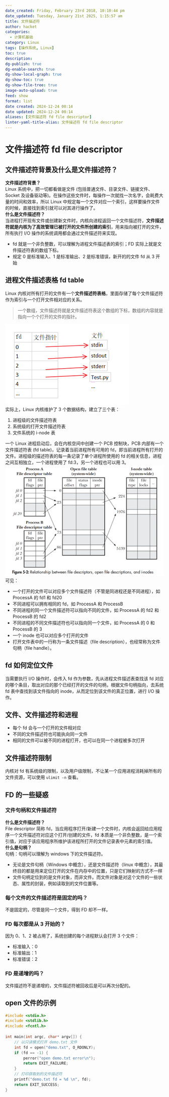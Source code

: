```yaml
---
date_created: Friday, February 23rd 2018, 10:10:44 pm
date_updated: Tuesday, January 21st 2025, 1:15:57 am
title: 文件描述符
author: hacket
categories:
  - 计算机基础
category: Linux
tags: [操作系统, Linux]
toc: true
description: 
dg-publish: true
dg-enable-search: true
dg-show-local-graph: true
dg-show-toc: true
dg-show-file-tree: true
image-auto-upload: true
feed: show
format: list
date created: 2024-12-24 00:14
date updated: 2024-12-24 00:14
aliases: [文件描述符 fd file descriptor]
linter-yaml-title-alias: 文件描述符 fd file descriptor
---
```


# 文件描述符 fd file descriptor

## 文件描述符背景及什么是文件描述符？

**文件描述符背景？**<br>Linux 系统中，把一切都看做是文件 (包括普通文件、目录文件、链接文件、Socket 及设备驱动等)。在操作这些文件时，每操作一次就找一次名字，会耗费大量的时间和效率，所以 Linux 中规定每一个文件对应一个索引，这样要操作文件的时候，直接找到索引就可以对其进行操作了。<br>**什么是文件描述符？**<br>当进程打开现有文件或创建新文件时，内核向进程返回一个文件描述符，**文件描述符就是内核为了高效管理已被打开的文件所创建的索引**，用来指向被打开的文件，所有执行 I/O 操作的系统调用都会通过文件描述符来实现。

- fd 就是一个非负整数，可以理解为进程文件描述表的索引；FD 实际上就是文件描述符表的数组下标。
- 规定 0 是标准输入、1 是标准输出、2 是标准错误，新开的的文件 fd 从 3 开始

## 进程文件描述表格 fd table

Linux 内核对所有打开的文件有一个**文件描述符表格**，里面存储了每个文件描述符作为索引与一个打开文件相对应的关系。

> 一个数组，文件描述符就是文件描述符表这个数组的下标，数组的内容就是指向一个个打开的文件的指针。

![image.png|400](https://raw.githubusercontent.com/hacket/ObsidianOSS/master/obsidian/202501210115938.png)<br>实际上，Linux 内核维护了 3 个数据结构，建立了三个表：

1. 进程级的文件描述符表
2. 系统级的打开文件描述符表
3. 文件系统的 i-node 表

一个 Linux 进程启动后，会在内核空间中创建一个 PCB 控制块，PCB 内部有一个文件描述符表 (fd table)，记录着当前进程所有可用的 fd，即当前进程所有打开的文件。进程级的描述符表的每一条记录了单个进程所使用的 fd 的相关信息，进程之间互相独立，一个进程使用了 fd:3，另一个进程也可以用 3。<br>![image.png|500](https://raw.githubusercontent.com/hacket/ObsidianOSS/master/obsidian/202501210115939.png)<br>可见：

- 一个打开的文件可以对应多个文件描述符（不管是同进程还是不同进程），如 ProcessA 的 fd1 和 fd20
- 不同进程可以拥有相同的 fd，如 ProcessA 和 ProcessB
- 不同进程的同一个文件描述符可以指向不同的文件，如 ProcessA 的 fd2 和 ProcessB 的 fd2
- 不同进程的不同文件描述符也可以指向同一个文件，如 ProcessA 的 0 和 ProcessB 的 3
- 一个 inode 也可以对应多个打开的文件
- 打开文件表中的一行称为一条文件描述（file description），也经常称为文件句柄（file handle）。

## fd 如何定位文件

当需要执行 I/O 操作时，会传入 fd 作为参数，先从进程文件描述表查找该 fd 对应的哪个条目，取出对应的那个已经打开的文件的句柄，根据文件句柄指向，去系统 fd 表中查找到该文件指向的 inode，从而定位到该文件的真正位置，进行 I/O 操作。

## 文件、文件描述符和进程

- 每个 fd 会与一个打开的文件相对应
- 不同的文件描述符也可能执向同一文件
- 相同的文件可以被不同的进程打开，也可以在同一个进程被多次打开

## 文件描述符限制

内核对 fd 有系统级的限制，以及用户级限制，不让某一个应用进程消耗掉所有的文件资源，可以使用 `ulimit -n` 查看。

## FD 的一些疑惑

### 文件句柄和文件描述符

**什么是文件描述符？**<br>File descriptor 简称 fd，当应用程序打开/新建一个文件时，内核会返回给应用程序一个文件描述符对应这个打开/创建的文件，fd 本质是一个非负整数，是一个索引值，对应于该应用程序所维护该进程所打开的文件记录表中元素的索引值。<br>**什么是句柄？**<br>句柄：句柄可以理解为 windows 下的文件描述符。

- 无论是文件句柄（Windows 中概念），还是文件描述符（linux 中概念），其最终目的都是用来定位打开的文件在内存中的位置，只是它们映射的方式不一样
- 文件句柄定位到的是文件对象，而非文件。而文件对象是对这个文件的一些状态、属性的封装，例如读取到的文件位置等。

### 每个文件的文件描述符是固定的吗？

不是固定的，尽管是同一个文件，得到 FD 却不一样。

### FD 每次都是从 3 开始的？

因为 0、1、2 被占用了，系统创建的每个进程默认会打开 3 个文件：

- 标准输入：0
- 标准输出：1
- 标准错误：2

### FD 是递增的吗？

文件描述符不是递增的，文件描述符被回收后是可以再次分配的。

## open 文件的示例

```c
#include <stdio.h>
#include <stdlib.h>
#include <fcntl.h>

int main(int argc, char* argv[]) {
	// 以只读模式打开 demo.txt 文件
	int fd = open("demo.txt", O_RDONLY);
	if (fd == -1) {
		perror("open demo.txt error\n");
		return EXIT_FAILURE;
	}
	// 打印获取到的文件描述符
	printf("demo.txt fd = %d \n", fd);
	return EXIT_SUCCESS;
}

```
